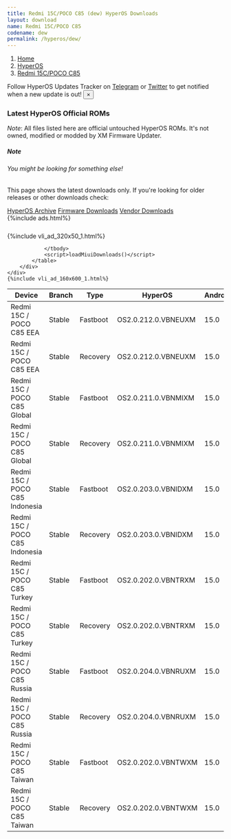 ```yaml
---
title: Redmi 15C/POCO C85 (dew) HyperOS Downloads
layout: download
name: Redmi 15C/POCO C85
codename: dew
permalink: /hyperos/dew/
---
```

<nav aria-label="breadcrumb">
    <ol class="breadcrumb">
        <li class="breadcrumb-item"><a href="/">Home</a></li>
        <li class="breadcrumb-item"><a href="/hyperos/">HyperOS</a></li>
        <li class="breadcrumb-item active" aria-current="page"><a href="/hyperos/dew/">Redmi 15C/POCO C85</a></li>
    </ol>
</nav>
<div class="alert alert-primary alert-dismissible fade show" role="alert">
    Follow HyperOS Updates Tracker on <a href="https://t.me/MIUIUpdatesTracker" class="alert-link">Telegram</a>
     or <a href="https://twitter.com/MiFwUpdater" class="alert-link">Twitter</a> to get notified when a new update is out!
    <button type="button" class="close" data-dismiss="alert" aria-label="Close">
        <span aria-hidden="true">&times;</span>
    </button>
</div>

### Latest HyperOS Official ROMs
*Note*: All files listed here are official untouched HyperOS ROMs. It's not owned, modified or modded by XM Firmware Updater.
<div class="card">
  <div class="card-body">
    <h5 class="card-title">Note</h5>
    <h6 class="card-subtitle mb-2 text-muted">You might be looking for something else!</h6>
    <p class="card-text">This page shows the latest downloads only.
     If you're looking for older releases or other downloads check:</p>
    <a href="/archive/hyperos/dew/" class="card-link">HyperOS Archive</a>
    <a href="/firmware/dew/" class="card-link">Firmware Downloads</a>
    <a href="/vendor/dew/" class="card-link">Vendor Downloads</a>
  </div>
</div>
{%include ads.html%}
<div class="row justify-content-center">
    <div class="col-10">
        <div class="table-responsive-md" style="margin-top: 25px;">
            {%include vli_ad_320x50_1.html%}
            <table id="miui" class="display dt-responsive nowrap compact table table-striped table-hover table-sm">
                <thead class="thead-dark">
                    <tr>
                        <th data-ref="device">Device</th>
                        <th data-ref="branch">Branch</th>
                        <th data-ref="type">Type</th>
                        <th data-ref="miui">HyperOS</th>
                        <th data-ref="android">Android</th>
                        <th data-ref="size">Size</th>
                        <th data-ref="size">Date</th>
                        <th data-ref="link">Link</th>
                    </tr>
                </thead>
                <tbody>
                <tr><td>Redmi 15C / POCO C85 EEA</td><td>Stable</td><td>Fastboot</td><td>OS2.0.212.0.VBNEUXM</td><td>15.0</td><td>7.2 GB</td><td>2025-09-05</td><td><a href="/hyperos/dew/stable/OS2.0.212.0.VBNEUXM/">Download</a></td></tr>
<tr><td>Redmi 15C / POCO C85 EEA</td><td>Stable</td><td>Recovery</td><td>OS2.0.212.0.VBNEUXM</td><td>15.0</td><td>4.7 GB</td><td>2025-09-12</td><td><a href="/hyperos/dew/stable/OS2.0.212.0.VBNEUXM/">Download</a></td></tr>
<tr><td>Redmi 15C / POCO C85 Global</td><td>Stable</td><td>Fastboot</td><td>OS2.0.211.0.VBNMIXM</td><td>15.0</td><td>7.4 GB</td><td>2025-07-31</td><td><a href="/hyperos/dew/stable/OS2.0.211.0.VBNMIXM/">Download</a></td></tr>
<tr><td>Redmi 15C / POCO C85 Global</td><td>Stable</td><td>Recovery</td><td>OS2.0.211.0.VBNMIXM</td><td>15.0</td><td>4.6 GB</td><td>2025-08-29</td><td><a href="/hyperos/dew/stable/OS2.0.211.0.VBNMIXM/">Download</a></td></tr>
<tr><td>Redmi 15C / POCO C85 Indonesia</td><td>Stable</td><td>Fastboot</td><td>OS2.0.203.0.VBNIDXM</td><td>15.0</td><td>7.2 GB</td><td>2025-08-11</td><td><a href="/hyperos/dew/stable/OS2.0.203.0.VBNIDXM/">Download</a></td></tr>
<tr><td>Redmi 15C / POCO C85 Indonesia</td><td>Stable</td><td>Recovery</td><td>OS2.0.203.0.VBNIDXM</td><td>15.0</td><td>4.6 GB</td><td>2025-09-05</td><td><a href="/hyperos/dew/stable/OS2.0.203.0.VBNIDXM/">Download</a></td></tr>
<tr><td>Redmi 15C / POCO C85 Turkey</td><td>Stable</td><td>Fastboot</td><td>OS2.0.202.0.VBNTRXM</td><td>15.0</td><td>6.9 GB</td><td>2025-08-22</td><td><a href="/hyperos/dew/stable/OS2.0.202.0.VBNTRXM/">Download</a></td></tr>
<tr><td>Redmi 15C / POCO C85 Turkey</td><td>Stable</td><td>Recovery</td><td>OS2.0.202.0.VBNTRXM</td><td>15.0</td><td>4.6 GB</td><td>2025-09-05</td><td><a href="/hyperos/dew/stable/OS2.0.202.0.VBNTRXM/">Download</a></td></tr>
<tr><td>Redmi 15C / POCO C85 Russia</td><td>Stable</td><td>Fastboot</td><td>OS2.0.204.0.VBNRUXM</td><td>15.0</td><td>7.5 GB</td><td>2025-08-11</td><td><a href="/hyperos/dew/stable/OS2.0.204.0.VBNRUXM/">Download</a></td></tr>
<tr><td>Redmi 15C / POCO C85 Russia</td><td>Stable</td><td>Recovery</td><td>OS2.0.204.0.VBNRUXM</td><td>15.0</td><td>4.5 GB</td><td>2025-09-05</td><td><a href="/hyperos/dew/stable/OS2.0.204.0.VBNRUXM/">Download</a></td></tr>
<tr><td>Redmi 15C / POCO C85 Taiwan</td><td>Stable</td><td>Fastboot</td><td>OS2.0.202.0.VBNTWXM</td><td>15.0</td><td>5.5 GB</td><td>2025-08-22</td><td><a href="/hyperos/dew/stable/OS2.0.202.0.VBNTWXM/">Download</a></td></tr>
<tr><td>Redmi 15C / POCO C85 Taiwan</td><td>Stable</td><td>Recovery</td><td>OS2.0.202.0.VBNTWXM</td><td>15.0</td><td>4.5 GB</td><td>2025-09-05</td><td><a href="/hyperos/dew/stable/OS2.0.202.0.VBNTWXM/">Download</a></td></tr>

                </tbody>
                <script>loadMiuiDownloads()</script>
            </table>
        </div>
    </div>
    {%include vli_ad_160x600_1.html%}
</div>
